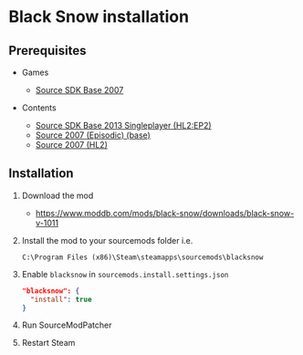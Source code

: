 # Black Snow installation

## Prerequisites

- Games
  - [Source SDK Base 2007](../../../game-installation/game-installation/source-sdk-base-2007.md)

- Contents
  - [Source SDK Base 2013 Singleplayer (HL2:EP2)](../../../SourceContentInstaller/v0/content-installation/source-sdk-base-2013-singleplayer.md#hl2ep2-content)
  - [Source 2007 (Episodic) (base)](../../../SourceContentInstaller/v0/content-installation/source-2007.md#episodic-base-content)
  - [Source 2007 (HL2)](../../../SourceContentInstaller/v0/content-installation/source-2007.md#hl2-content)

## Installation

1. Download the mod

   - <https://www.moddb.com/mods/black-snow/downloads/black-snow-v-1011>

2. Install the mod to your sourcemods folder i.e.

   ```text
   C:\Program Files (x86)\Steam\steamapps\sourcemods\blacksnow
   ```

3. Enable `blacksnow` in `sourcemods.install.settings.json`

   ```json
   "blacksnow": {
     "install": true
   }
   ```

4. Run SourceModPatcher
5. Restart Steam

